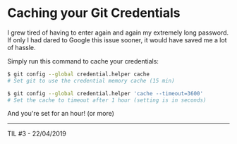 # Caching your Git Credentials

I grew tired of having to enter again and again my extremely long password.
If only I had dared to Google this issue sooner, it would have saved me a lot of hassle.

Simply run this command to cache your credentials:

```bash
$ git config --global credential.helper cache
# Set git to use the credential memory cache (15 min)

$ git config --global credential.helper 'cache --timeout=3600'
# Set the cache to timeout after 1 hour (setting is in seconds)
```

And you're set for an hour! (or more)

---
TIL #3 - 22/04/2019
